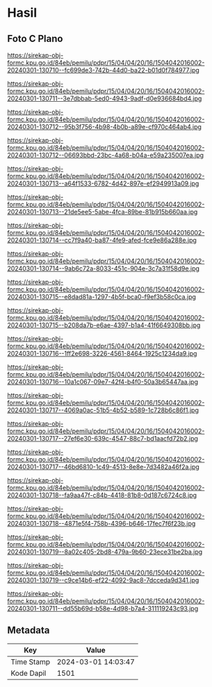 # Hasil

## Foto C Plano

https://sirekap-obj-formc.kpu.go.id/84eb/pemilu/pdpr/15/04/04/20/16/1504042016002-20240301-130710--fc699de3-742b-44d0-ba22-b01d0f784977.jpg

https://sirekap-obj-formc.kpu.go.id/84eb/pemilu/pdpr/15/04/04/20/16/1504042016002-20240301-130711--3e7dbbab-5ed0-4943-9adf-d0e936684bd4.jpg

https://sirekap-obj-formc.kpu.go.id/84eb/pemilu/pdpr/15/04/04/20/16/1504042016002-20240301-130712--95b3f756-4b98-4b0b-a89e-cf970c464ab4.jpg

https://sirekap-obj-formc.kpu.go.id/84eb/pemilu/pdpr/15/04/04/20/16/1504042016002-20240301-130712--06693bbd-23bc-4a68-b04a-e59a235007ea.jpg

https://sirekap-obj-formc.kpu.go.id/84eb/pemilu/pdpr/15/04/04/20/16/1504042016002-20240301-130713--a64f1533-6782-4d42-897e-ef2949913a09.jpg

https://sirekap-obj-formc.kpu.go.id/84eb/pemilu/pdpr/15/04/04/20/16/1504042016002-20240301-130713--21de5ee5-5abe-4fca-89be-81b915b660aa.jpg

https://sirekap-obj-formc.kpu.go.id/84eb/pemilu/pdpr/15/04/04/20/16/1504042016002-20240301-130714--cc7f9a40-ba87-4fe9-afed-fce9e86a288e.jpg

https://sirekap-obj-formc.kpu.go.id/84eb/pemilu/pdpr/15/04/04/20/16/1504042016002-20240301-130714--9ab6c72a-8033-451c-904e-3c7a31f58d9e.jpg

https://sirekap-obj-formc.kpu.go.id/84eb/pemilu/pdpr/15/04/04/20/16/1504042016002-20240301-130715--e8dad81a-1297-4b5f-bca0-f9ef3b58c0ca.jpg

https://sirekap-obj-formc.kpu.go.id/84eb/pemilu/pdpr/15/04/04/20/16/1504042016002-20240301-130715--b208da7b-e6ae-4397-b1a4-41f6649308bb.jpg

https://sirekap-obj-formc.kpu.go.id/84eb/pemilu/pdpr/15/04/04/20/16/1504042016002-20240301-130716--1ff2e698-3226-4561-8464-1925c1234da9.jpg

https://sirekap-obj-formc.kpu.go.id/84eb/pemilu/pdpr/15/04/04/20/16/1504042016002-20240301-130716--10a1c067-09e7-42f4-b4f0-50a3b65447aa.jpg

https://sirekap-obj-formc.kpu.go.id/84eb/pemilu/pdpr/15/04/04/20/16/1504042016002-20240301-130717--4069a0ac-51b5-4b52-b589-1c728b6c86f1.jpg

https://sirekap-obj-formc.kpu.go.id/84eb/pemilu/pdpr/15/04/04/20/16/1504042016002-20240301-130717--27ef6e30-639c-4547-88c7-bd1aacfd72b2.jpg

https://sirekap-obj-formc.kpu.go.id/84eb/pemilu/pdpr/15/04/04/20/16/1504042016002-20240301-130717--46bd6810-1c49-4513-8e8e-7d3482a46f2a.jpg

https://sirekap-obj-formc.kpu.go.id/84eb/pemilu/pdpr/15/04/04/20/16/1504042016002-20240301-130718--fa9aa47f-c84b-4418-81b8-0d187c6724c8.jpg

https://sirekap-obj-formc.kpu.go.id/84eb/pemilu/pdpr/15/04/04/20/16/1504042016002-20240301-130718--4871e5f4-758b-4396-b646-17fec7f6f23b.jpg

https://sirekap-obj-formc.kpu.go.id/84eb/pemilu/pdpr/15/04/04/20/16/1504042016002-20240301-130719--8a02c405-2bd8-479a-9b60-23ece31be2ba.jpg

https://sirekap-obj-formc.kpu.go.id/84eb/pemilu/pdpr/15/04/04/20/16/1504042016002-20240301-130719--c9ce14b6-ef22-4092-9ac8-7dcceda9d341.jpg

https://sirekap-obj-formc.kpu.go.id/84eb/pemilu/pdpr/15/04/04/20/16/1504042016002-20240301-130711--dd55b69d-b58e-4d98-b7a4-311119243c93.jpg


## Metadata

| Key        | Value               |
| ---------- | ------------------- |
| Time Stamp | 2024-03-01 14:03:47 |
| Kode Dapil | 1501                |



